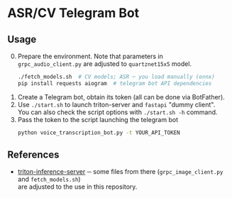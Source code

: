 # ASR/CV Telegram Bot

## Usage

0. Prepare the environment. Note that parameters in  
   `grpc_audio_client.py` are adjusted to `quartznet15x5` model.
   ```bash
   ./fetch_models.sh  # CV models; ASR ─ you load manually (onnx)
   pip install requests aiogram  # telegram bot API dependencies
   ```
1. Create a Telegram bot, obtain its token (all can be done via BotFather).
1. Use `./start.sh` to launch triton-server and `fastapi` "dummy client".  
   You can also check the script options with `./start.sh -h` command.
1. Pass the token to the script launching the telegram bot
   ```bash
   python voice_transcription_bot.py -t YOUR_API_TOKEN
   ```

## References
- [triton-inference-server](https://github.com/triton-inference-server/server.git)
   ─ some files from there (`grpc_image_client.py` and `fetch_models.sh`)  
   are adjusted to the use in this repository.
